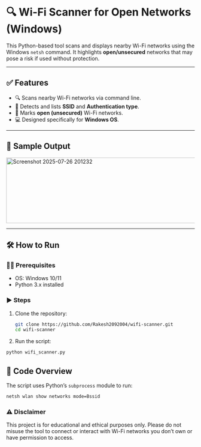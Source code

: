 # 🔍 Wi-Fi Scanner for Open Networks (Windows)

This Python-based tool scans and displays nearby Wi-Fi networks using the Windows `netsh` command. It highlights **open/unsecured** networks that may pose a risk if used without protection.


---

## ✅ Features

- 🔍 Scans nearby Wi-Fi networks via command line.
- 🧠 Detects and lists **SSID** and **Authentication type**.
- 🚨 Marks **open (unsecured)** Wi-Fi networks.
- 💻 Designed specifically for **Windows OS**.

---

## 📸 Sample Output




<img width="513" height="175" alt="Screenshot 2025-07-26 201232" src="https://github.com/user-attachments/assets/45e76bbb-e2e6-4fe3-876c-f7c84ac15221" />









---

## 🛠️ How to Run

### 🧑‍💻 Prerequisites

- OS: Windows 10/11
- Python 3.x installed

### ▶️ Steps

1. Clone the repository:
   ```bash
   git clone https://github.com/Rakesh2092004/wifi-scanner.git
   cd wifi-scanner
2.  Run the script:
   ```bash
   python wifi_scanner.py
   ```

## 📄 Code Overview

The script uses Python’s `subprocess` module to run:

```bash
netsh wlan show networks mode=Bssid

```
### ⚠️ Disclaimer
This project is for educational and ethical purposes only.
Please do not misuse the tool to connect or interact with Wi-Fi networks you don’t own or have permission to access.
